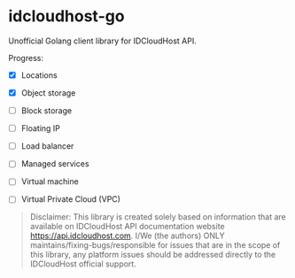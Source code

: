 # idcloudhost-go

Unofficial Golang client library for IDCloudHost API.

Progress:

- [x] Locations
- [x] Object storage
- [ ] Block storage
- [ ] Floating IP
- [ ] Load balancer
- [ ] Managed services
- [ ] Virtual machine
- [ ] Virtual Private Cloud (VPC)


> Disclaimer: This library is created solely based on information that are available on IDCloudHost API documentation website https://api.idcloudhost.com. I/We (the authors) ONLY maintains/fixing-bugs/responsible for issues that are in the scope of this library, any platform issues should be addressed directly to the IDCloudHost official support.
